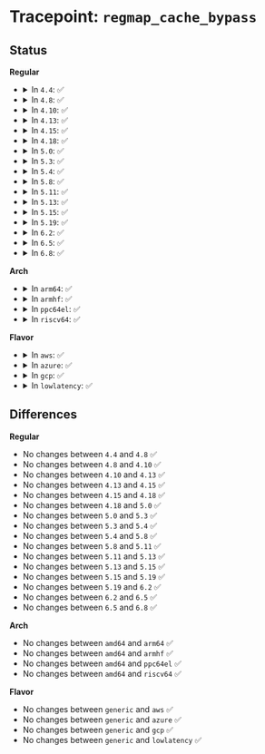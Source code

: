 # Tracepoint: <code>regmap_cache_bypass</code>

## Status
<b>Regular</b>
<ul>
<li>
<details>
<summary>In <code>4.4</code>: ✅</summary>

Event:

```c
struct trace_event_raw_regmap_bool {
    struct trace_entry ent;
    u32 __data_loc_name;
    int flag;
    char __data[0];
};
```
Function:

```c
void trace_event_raw_event_regmap_bool(void *__data, struct regmap *map, bool flag);
```
</details>
</li>
<li>
<details>
<summary>In <code>4.8</code>: ✅</summary>

Event:

```c
struct trace_event_raw_regmap_bool {
    struct trace_entry ent;
    u32 __data_loc_name;
    int flag;
    char __data[0];
};
```
Function:

```c
void trace_event_raw_event_regmap_bool(void *__data, struct regmap *map, bool flag);
```
</details>
</li>
<li>
<details>
<summary>In <code>4.10</code>: ✅</summary>

Event:

```c
struct trace_event_raw_regmap_bool {
    struct trace_entry ent;
    u32 __data_loc_name;
    int flag;
    char __data[0];
};
```
Function:

```c
void trace_event_raw_event_regmap_bool(void *__data, struct regmap *map, bool flag);
```
</details>
</li>
<li>
<details>
<summary>In <code>4.13</code>: ✅</summary>

Event:

```c
struct trace_event_raw_regmap_bool {
    struct trace_entry ent;
    u32 __data_loc_name;
    int flag;
    char __data[0];
};
```
Function:

```c
void trace_event_raw_event_regmap_bool(void *__data, struct regmap *map, bool flag);
```
</details>
</li>
<li>
<details>
<summary>In <code>4.15</code>: ✅</summary>

Event:

```c
struct trace_event_raw_regmap_bool {
    struct trace_entry ent;
    u32 __data_loc_name;
    int flag;
    char __data[0];
};
```
Function:

```c
void trace_event_raw_event_regmap_bool(void *__data, struct regmap *map, bool flag);
```
</details>
</li>
<li>
<details>
<summary>In <code>4.18</code>: ✅</summary>

Event:

```c
struct trace_event_raw_regmap_bool {
    struct trace_entry ent;
    u32 __data_loc_name;
    int flag;
    char __data[0];
};
```
Function:

```c
void trace_event_raw_event_regmap_bool(void *__data, struct regmap *map, bool flag);
```
</details>
</li>
<li>
<details>
<summary>In <code>5.0</code>: ✅</summary>

Event:

```c
struct trace_event_raw_regmap_bool {
    struct trace_entry ent;
    u32 __data_loc_name;
    int flag;
    char __data[0];
};
```
Function:

```c
void trace_event_raw_event_regmap_bool(void *__data, struct regmap *map, bool flag);
```
</details>
</li>
<li>
<details>
<summary>In <code>5.3</code>: ✅</summary>

Event:

```c
struct trace_event_raw_regmap_bool {
    struct trace_entry ent;
    u32 __data_loc_name;
    int flag;
    char __data[0];
};
```
Function:

```c
void trace_event_raw_event_regmap_bool(void *__data, struct regmap *map, bool flag);
```
</details>
</li>
<li>
<details>
<summary>In <code>5.4</code>: ✅</summary>

Event:

```c
struct trace_event_raw_regmap_bool {
    struct trace_entry ent;
    u32 __data_loc_name;
    int flag;
    char __data[0];
};
```
Function:

```c
void trace_event_raw_event_regmap_bool(void *__data, struct regmap *map, bool flag);
```
</details>
</li>
<li>
<details>
<summary>In <code>5.8</code>: ✅</summary>

Event:

```c
struct trace_event_raw_regmap_bool {
    struct trace_entry ent;
    u32 __data_loc_name;
    int flag;
    char __data[0];
};
```
Function:

```c
void trace_event_raw_event_regmap_bool(void *__data, struct regmap *map, bool flag);
```
</details>
</li>
<li>
<details>
<summary>In <code>5.11</code>: ✅</summary>

Event:

```c
struct trace_event_raw_regmap_bool {
    struct trace_entry ent;
    u32 __data_loc_name;
    int flag;
    char __data[0];
};
```
Function:

```c
void trace_event_raw_event_regmap_bool(void *__data, struct regmap *map, bool flag);
```
</details>
</li>
<li>
<details>
<summary>In <code>5.13</code>: ✅</summary>

Event:

```c
struct trace_event_raw_regmap_bool {
    struct trace_entry ent;
    u32 __data_loc_name;
    int flag;
    char __data[0];
};
```
Function:

```c
void trace_event_raw_event_regmap_bool(void *__data, struct regmap *map, bool flag);
```
</details>
</li>
<li>
<details>
<summary>In <code>5.15</code>: ✅</summary>

Event:

```c
struct trace_event_raw_regmap_bool {
    struct trace_entry ent;
    u32 __data_loc_name;
    int flag;
    char __data[0];
};
```
Function:

```c
void trace_event_raw_event_regmap_bool(void *__data, struct regmap *map, bool flag);
```
</details>
</li>
<li>
<details>
<summary>In <code>5.19</code>: ✅</summary>

Event:

```c
struct trace_event_raw_regmap_bool {
    struct trace_entry ent;
    u32 __data_loc_name;
    int flag;
    char __data[0];
};
```
Function:

```c
void trace_event_raw_event_regmap_bool(void *__data, struct regmap *map, bool flag);
```
</details>
</li>
<li>
<details>
<summary>In <code>6.2</code>: ✅</summary>

Event:

```c
struct trace_event_raw_regmap_bool {
    struct trace_entry ent;
    u32 __data_loc_name;
    int flag;
    char __data[0];
};
```
Function:

```c
void trace_event_raw_event_regmap_bool(void *__data, struct regmap *map, bool flag);
```
</details>
</li>
<li>
<details>
<summary>In <code>6.5</code>: ✅</summary>

Event:

```c
struct trace_event_raw_regmap_bool {
    struct trace_entry ent;
    u32 __data_loc_name;
    int flag;
    char __data[0];
};
```
Function:

```c
void trace_event_raw_event_regmap_bool(void *__data, struct regmap *map, bool flag);
```
</details>
</li>
<li>
<details>
<summary>In <code>6.8</code>: ✅</summary>

Event:

```c
struct trace_event_raw_regmap_bool {
    struct trace_entry ent;
    u32 __data_loc_name;
    int flag;
    char __data[0];
};
```
Function:

```c
void trace_event_raw_event_regmap_bool(void *__data, struct regmap *map, bool flag);
```
</details>
</li>
</ul>
<b>Arch</b>
<ul>
<li>
<details>
<summary>In <code>arm64</code>: ✅</summary>

Event:

```c
struct trace_event_raw_regmap_bool {
    struct trace_entry ent;
    u32 __data_loc_name;
    int flag;
    char __data[0];
};
```
Function:

```c
void trace_event_raw_event_regmap_bool(void *__data, struct regmap *map, bool flag);
```
</details>
</li>
<li>
<details>
<summary>In <code>armhf</code>: ✅</summary>

Event:

```c
struct trace_event_raw_regmap_bool {
    struct trace_entry ent;
    u32 __data_loc_name;
    int flag;
    char __data[0];
};
```
Function:

```c
void trace_event_raw_event_regmap_bool(void *__data, struct regmap *map, bool flag);
```
</details>
</li>
<li>
<details>
<summary>In <code>ppc64el</code>: ✅</summary>

Event:

```c
struct trace_event_raw_regmap_bool {
    struct trace_entry ent;
    u32 __data_loc_name;
    int flag;
    char __data[0];
};
```
Function:

```c
void trace_event_raw_event_regmap_bool(void *__data, struct regmap *map, bool flag);
```
</details>
</li>
<li>
<details>
<summary>In <code>riscv64</code>: ✅</summary>

Event:

```c
struct trace_event_raw_regmap_bool {
    struct trace_entry ent;
    u32 __data_loc_name;
    int flag;
    char __data[0];
};
```
Function:

```c
void trace_event_raw_event_regmap_bool(void *__data, struct regmap *map, bool flag);
```
</details>
</li>
</ul>
<b>Flavor</b>
<ul>
<li>
<details>
<summary>In <code>aws</code>: ✅</summary>

Event:

```c
struct trace_event_raw_regmap_bool {
    struct trace_entry ent;
    u32 __data_loc_name;
    int flag;
    char __data[0];
};
```
Function:

```c
void trace_event_raw_event_regmap_bool(void *__data, struct regmap *map, bool flag);
```
</details>
</li>
<li>
<details>
<summary>In <code>azure</code>: ✅</summary>

Event:

```c
struct trace_event_raw_regmap_bool {
    struct trace_entry ent;
    u32 __data_loc_name;
    int flag;
    char __data[0];
};
```
Function:

```c
void trace_event_raw_event_regmap_bool(void *__data, struct regmap *map, bool flag);
```
</details>
</li>
<li>
<details>
<summary>In <code>gcp</code>: ✅</summary>

Event:

```c
struct trace_event_raw_regmap_bool {
    struct trace_entry ent;
    u32 __data_loc_name;
    int flag;
    char __data[0];
};
```
Function:

```c
void trace_event_raw_event_regmap_bool(void *__data, struct regmap *map, bool flag);
```
</details>
</li>
<li>
<details>
<summary>In <code>lowlatency</code>: ✅</summary>

Event:

```c
struct trace_event_raw_regmap_bool {
    struct trace_entry ent;
    u32 __data_loc_name;
    int flag;
    char __data[0];
};
```
Function:

```c
void trace_event_raw_event_regmap_bool(void *__data, struct regmap *map, bool flag);
```
</details>
</li>
</ul>

## Differences
<b>Regular</b>
<ul>
<li>
No changes between <code>4.4</code> and <code>4.8</code> ✅
</li>
<li>
No changes between <code>4.8</code> and <code>4.10</code> ✅
</li>
<li>
No changes between <code>4.10</code> and <code>4.13</code> ✅
</li>
<li>
No changes between <code>4.13</code> and <code>4.15</code> ✅
</li>
<li>
No changes between <code>4.15</code> and <code>4.18</code> ✅
</li>
<li>
No changes between <code>4.18</code> and <code>5.0</code> ✅
</li>
<li>
No changes between <code>5.0</code> and <code>5.3</code> ✅
</li>
<li>
No changes between <code>5.3</code> and <code>5.4</code> ✅
</li>
<li>
No changes between <code>5.4</code> and <code>5.8</code> ✅
</li>
<li>
No changes between <code>5.8</code> and <code>5.11</code> ✅
</li>
<li>
No changes between <code>5.11</code> and <code>5.13</code> ✅
</li>
<li>
No changes between <code>5.13</code> and <code>5.15</code> ✅
</li>
<li>
No changes between <code>5.15</code> and <code>5.19</code> ✅
</li>
<li>
No changes between <code>5.19</code> and <code>6.2</code> ✅
</li>
<li>
No changes between <code>6.2</code> and <code>6.5</code> ✅
</li>
<li>
No changes between <code>6.5</code> and <code>6.8</code> ✅
</li>
</ul>
<b>Arch</b>
<ul>
<li>
No changes between <code>amd64</code> and <code>arm64</code> ✅
</li>
<li>
No changes between <code>amd64</code> and <code>armhf</code> ✅
</li>
<li>
No changes between <code>amd64</code> and <code>ppc64el</code> ✅
</li>
<li>
No changes between <code>amd64</code> and <code>riscv64</code> ✅
</li>
</ul>
<b>Flavor</b>
<ul>
<li>
No changes between <code>generic</code> and <code>aws</code> ✅
</li>
<li>
No changes between <code>generic</code> and <code>azure</code> ✅
</li>
<li>
No changes between <code>generic</code> and <code>gcp</code> ✅
</li>
<li>
No changes between <code>generic</code> and <code>lowlatency</code> ✅
</li>
</ul>
